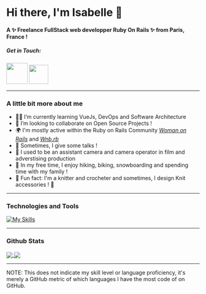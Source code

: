 # Hi there, I'm Isabelle 👋

#### A ✨ Freelance FullStack web developper Ruby On Rails ✨ from Paris, France !

##### Get in Touch:

  [<img src="https://user-images.githubusercontent.com/43042737/158415170-f311d94f-c857-4950-a3fe-d8845994f883.png" width="55" height="55">](https://twitter.com/isalafont)
  [<img src="https://user-images.githubusercontent.com/43042737/158415164-817556f7-20fa-45b6-85ee-9c1a903b1220.png" width="50" height="50">](https://www.linkedin.com/in/isabelle-lafont/)

---

### A little bit more about me

- 👩‍💻 I’m currently learning VueJs, DevOps and Software Architecture
- 👯 I’m looking to collaborate on Open Source Projects !
- 🌍 I'm mostly active within the Ruby on Rails Community *[Woman on Rails][1]* and *[Wnb.rb][2]*
- 💪 Sometimes, I give some talks !
- 📌 I used to be an assistant camera and camera operator in film and adverstising production
- 🎉 In my free time, I enjoy hiking, biking, snowboarding and spending time with my family !
- 🌈 Fun fact: I'm a knitter and crocheter and sometimes, I design Knit accessories ! 🧶

---

### Technologies and Tools

[![My Skills](https://skillicons.dev/icons?i=ruby,rails,js,vue,html,css,sass,bootstrap,tailwind,postgres,redis,git,docker,vscode,wordpress&theme=light)](https://skillicons.dev)

---

### Github Stats

<a href="https://github.com/isalafont/isalafont">
  <img align="center" src="https://github-readme-stats.vercel.app/api?username=isalafont&show_icons=true&count_private=true&theme=vue"/>
</a>
<a href="https://github.com/isalafont/isalafont">
  <img align="center" src="https://github-readme-stats.vercel.app/api/top-langs/?username=isalafont&hide=javascript&theme=vue" />
</a>

<!--
<a href="https://github.com/Isalafont/-Trello-like">
  <img align= "center" src="https://github-readme-stats.vercel.app/api/pin/?username=isalafont&repo=-Trello-like&theme=buefy" /> 
</a>
<a href="https://github.com/Isalafont/repo=Drum-Kit-Javascript">
  <img align="center" src="https://github-readme-stats.vercel.app/api/pin/?username=isalafont&repo=Drum-Kit-Javascript&theme=buefy" />
</a>
-->
---
<p align="left">
NOTE: This does not indicate my skill level or language proficiency, it's merely a GitHub metric of which languages I have the most code of on GitHub.
</p>

<!-- links to your social media accounts -->
[1]: https://women-on-rails.github.io/ressources/
[2]: https://www.wnb-rb.dev/

<!-- Resources -->
<!-- Icons: https://simpleicons.org/ -->
<!-- Simple Icons md: https://github.com/simple-icons/simple-icons/blob/develop/slugs.md -->
<!-- https://github.com/tandpfun/skill-icons -->
<!-- GitHub Stats: https://github.com/anuraghazra/github-readme-stats -->
<!-- Emojis: https://emojipedia.org/emoji/ -->
<!-- HTML Emojis: https://www.fileformat.info/index.htm -->
<!-- Shields: https://shields.io/ -->
<!-- Awesome GitHub Profile README: https://github.com/abhisheknaiidu/awesome-github-profile-readme -->
